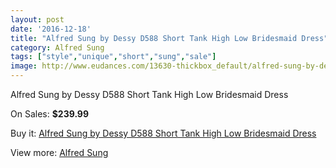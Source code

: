 ```yaml
---
layout: post
date: '2016-12-18'
title: "Alfred Sung by Dessy D588 Short Tank High Low Bridesmaid Dress"
category: Alfred Sung
tags: ["style","unique","short","sung","sale"]
image: http://www.eudances.com/13630-thickbox_default/alfred-sung-by-dessy-d588-short-tank-high-low-bridesmaid-dress.jpg
---
```

Alfred Sung by Dessy D588 Short Tank High Low Bridesmaid Dress

On Sales: **$239.99**
<a href="https://www.eudances.com/en/alfred-sung/4107-alfred-sung-by-dessy-d588-short-tank-high-low-bridesmaid-dress.html"><amp-img layout="responsive" width="600" height="600" src="//www.eudances.com/13630-thickbox_default/alfred-sung-by-dessy-d588-short-tank-high-low-bridesmaid-dress.jpg" alt="Alfred Sung by Dessy D588 Short Tank High Low Bridesmaid Dress 0" /></a>
<a href="https://www.eudances.com/en/alfred-sung/4107-alfred-sung-by-dessy-d588-short-tank-high-low-bridesmaid-dress.html"><amp-img layout="responsive" width="600" height="600" src="//www.eudances.com/13633-thickbox_default/alfred-sung-by-dessy-d588-short-tank-high-low-bridesmaid-dress.jpg" alt="Alfred Sung by Dessy D588 Short Tank High Low Bridesmaid Dress 1" /></a>
<a href="https://www.eudances.com/en/alfred-sung/4107-alfred-sung-by-dessy-d588-short-tank-high-low-bridesmaid-dress.html"><amp-img layout="responsive" width="600" height="600" src="//www.eudances.com/13632-thickbox_default/alfred-sung-by-dessy-d588-short-tank-high-low-bridesmaid-dress.jpg" alt="Alfred Sung by Dessy D588 Short Tank High Low Bridesmaid Dress 2" /></a>
<a href="https://www.eudances.com/en/alfred-sung/4107-alfred-sung-by-dessy-d588-short-tank-high-low-bridesmaid-dress.html"><amp-img layout="responsive" width="600" height="600" src="//www.eudances.com/13631-thickbox_default/alfred-sung-by-dessy-d588-short-tank-high-low-bridesmaid-dress.jpg" alt="Alfred Sung by Dessy D588 Short Tank High Low Bridesmaid Dress 3" /></a>

Buy it: [Alfred Sung by Dessy D588 Short Tank High Low Bridesmaid Dress](https://www.eudances.com/en/alfred-sung/4107-alfred-sung-by-dessy-d588-short-tank-high-low-bridesmaid-dress.html "Alfred Sung by Dessy D588 Short Tank High Low Bridesmaid Dress")

View more: [Alfred Sung](https://www.eudances.com/en/52-alfred-sung "Alfred Sung")